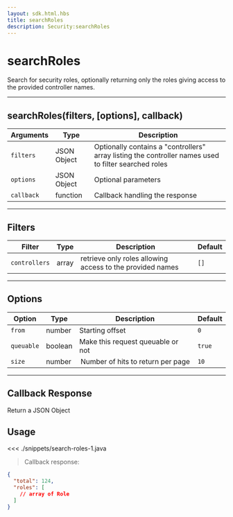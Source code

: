 ```yaml
---
layout: sdk.html.hbs
title: searchRoles
description: Security:searchRoles
---
```


# searchRoles

Search for security roles, optionally returning only the roles giving access to the provided controller names.

---

## searchRoles(filters, [options], callback)

| Arguments  | Type        | Description                                                                                          |
| ---------- | ----------- | ---------------------------------------------------------------------------------------------------- |
| `filters`  | JSON Object | Optionally contains a "controllers" array listing the controller names used to filter searched roles |
| `options`  | JSON Object | Optional parameters                                                                                  |
| `callback` | function    | Callback handling the response                                                                       |

---

## Filters

| Filter        | Type  | Description                                               | Default |
| ------------- | ----- | --------------------------------------------------------- | ------- |
| `controllers` | array | retrieve only roles allowing access to the provided names | `[]`    |

---

## Options

| Option     | Type    | Description                        | Default |
| ---------- | ------- | ---------------------------------- | ------- |
| `from`     | number  | Starting offset                    | `0`     |
| `queuable` | boolean | Make this request queuable or not  | `true`  |
| `size`     | number  |  Number of hits to return per page | `10`    |

---

## Callback Response

Return a JSON Object

## Usage

<<< ./snippets/search-roles-1.java

> Callback response:

```json
{
  "total": 124,
  "roles": [
    // array of Role
  ]
}
```
